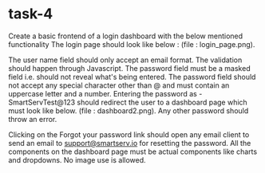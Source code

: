 # task-4
 Create a basic frontend of a login dashboard with the below mentioned functionality
The login page should look like below : (file : login_page.png).

The user name field should only accept an email format. The validation should happen through Javascript.
The password field must be a masked field i.e. should not reveal what's being entered. 
The password field should not accept any special character other than @ and must contain an uppercase letter and a number.
Entering the password as - SmartServTest@123 should redirect the user to a dashboard page which must look like below. (file : dashboard2.png). Any other password should throw an error.

Clicking on the Forgot your password link should open any email client to send an email to support@smartserv.io for resetting the password.
All the components on the dashboard page must be actual components like charts and dropdowns. No image use is allowed.
